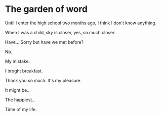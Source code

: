 # The garden of word

Until I enter the high school two months ago, I think I don't know anything.

When I was a child, sky is closer, yes, so much closer.


Have... Sorry but have we met before?

No.

My mistake.

I broght breakfast.

Thank you so much.
It's my pleasure.




It might be...

The happiest...

Time of my life.


